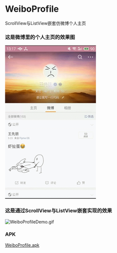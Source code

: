 # WeiboProfile
ScrollView与ListView嵌套仿微博个人主页

###  这是微博里的个人主页的效果图

![WeiboProfile.gif](/src/WeiboProfile.gif)


### 这是通过ScrollView与ListView嵌套实现的效果

![WeiboProfileDemo.gif](/src/WeiboProfileDemo.gif)

###  APK

[WeiboProfile.apk](/src/WeiboProfile.apk)
